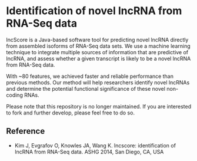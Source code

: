 # Identification of novel lncRNA from RNA-Seq data

lncScore is a Java-based software tool for predicting novel lncRNA directly from assembled isoforms of RNA-Seq data sets. We use a machine learning technique to integrate multiple sources of information that are predictive of lncRNA, and assess whether a given transcript is likely to be a novel lncRNA from RNA-Seq data.

With ~80 features, we achieved faster and reliable performance than previous 
methods. Our method will help researchers identify novel lncRNAs and determine 
the potential functional significance of these novel non-coding RNAs. 

Please note that this repository is no longer maintained. If you are interested to fork and further develop, please feel free to do so.

## Reference

* Kim J, Evgrafov O, Knowles JA, Wang K. lncscore: identification of lncRNA from RNA-Seq data. ASHG 2014, San Diego, CA, USA
